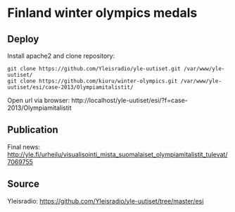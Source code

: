 # Finland winter olympics medals

## Deploy
Install apache2 and clone repository:

    git clone https://github.com/Yleisradio/yle-uutiset.git /var/www/yle-uutiset/
    git clone https://github.com/kiuru/winter-olympics.git /var/www/yle-uutiset/esi/case-2013/Olympiamitalistit/

Open url via browser:
    http://localhost/yle-uutiset/esi/?f=case-2013/Olympiamitalistit

## Publication
Final news: http://yle.fi/urheilu/visualisointi_mista_suomalaiset_olympiamitalistit_tulevat/7069755

## Source
Yleisradio: https://github.com/Yleisradio/yle-uutiset/tree/master/esi
